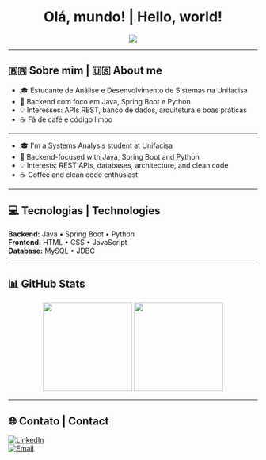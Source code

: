 <h1 align="center">Olá, mundo! | Hello, world!</h1>

<p align="center">
  <img src="https://readme-typing-svg.herokuapp.com/?color=00cfff&size=16&center=true&vCenter=true&width=500&lines=Ithalo+Teodósio+-+Desenvolvedor+de+Sistemas;Systems+Developer+-+Java+%7C+Python+%7C+SQL" />
</p>

---

## 🇧🇷 Sobre mim | 🇺🇸 About me

- 🎓 Estudante de Análise e Desenvolvimento de Sistemas na Unifacisa  
- 📌 Backend com foco em Java, Spring Boot e Python  
- 💡 Interesses: APIs REST, banco de dados, arquitetura e boas práticas  
- ☕ Fã de café e código limpo  

---

- 🎓 I'm a Systems Analysis student at Unifacisa  
- 📌 Backend-focused with Java, Spring Boot and Python  
- 💡 Interests: REST APIs, databases, architecture, and clean code  
- ☕ Coffee and clean code enthusiast  

---

## 💻 Tecnologias | Technologies

**Backend:** Java • Spring Boot • Python  
**Frontend:** HTML • CSS • JavaScript  
**Database:** MySQL • JDBC  

---

## 📊 GitHub Stats

<p align="center">
  <img height="180em" src="https://github-readme-stats.vercel.app/api?username=ithalo-teodosio&show_icons=true&theme=gruvbox&locale=pt-br" />
  <img height="180em" src="https://github-readme-stats.vercel.app/api/top-langs/?username=ithalo-teodosio&layout=compact&theme=gruvbox" />
</p>

---

## 🌐 Contato | Contact

[![LinkedIn](https://img.shields.io/badge/LinkedIn-blue?style=for-the-badge&logo=linkedin)](https://www.linkedin.com/in/ithalo-teodosio/)  
[![Email](https://img.shields.io/badge/Email-grey?style=for-the-badge&logo=gmail&logoColor=white)](mailto:ithalodust@hotmail.com)
